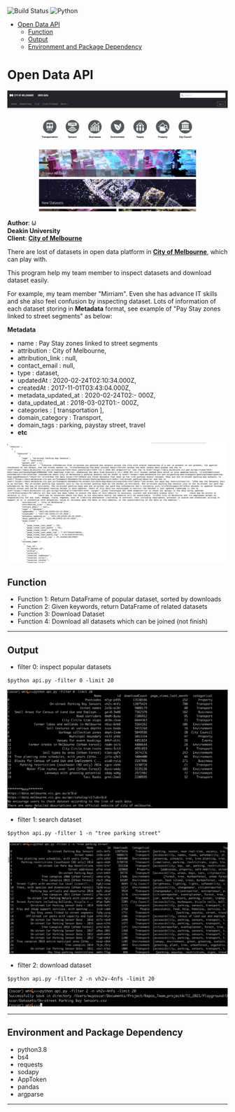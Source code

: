 ![Build Status](https://github.com/dataabc/weiboSpider/workflows/Python%20application/badge.svg)
![Python](https://img.shields.io/pypi/pyversions/weibo-spider)

- [Open Data API](#open-data-api)
  - [Function](#function)
  - [Output](#output)
  - [Environment and Package Dependency](#environment-and-package-dependency)

# Open Data API

![image](images/opendata.png)

**Author**: 𐐎 <br>
**Deakin University** <br>
**Client**: [**City of Melbourne**](https://data.melbourne.vic.gov.au/) <br>

There are lost of datasets in open data platform in 
[**City of Melbourne**](https://data.melbourne.vic.gov.au/), which can play with.

This program help my team member to inspect datasets and download dataset easily. 

For example, my team member "Mirriam". Even she has advance IT skills and she also feel confusion by inspecting dataset. Lots of information of each dataset storing in **Metadata** format, see example of "Pay Stay zones linked to street segments" as below:

**Metadata**
- name : Pay Stay zones linked to street segments
- attribution : City of Melbourne,
- attribution_link : null,
- contact_email : null,
- type : dataset,
- updatedAt : 2020-02-24T02:10:34.000Z,
- createdAt : 2017-11-01T03:43:04.000Z,
- metadata_updated_at : 2020-02-24T02:- 000Z,
- data_updated_at : 2018-03-02T01:- 000Z,
- categories : [ transportation ],
- domain_category : Transport,
- domain_tags : parking, paystay street, travel 
- **etc**


![image](images/metaformat.png)


## Function
- Function 1: Return DataFrame of popular dataset, sorted by downloads
- Function 2: Given keywords, return DataFrame of related datasets
- Function 3: Download Dataset
- Function 4: Download all datasets which can be joined (not finish)


***
## Output
- filter 0: inspect popular datasets 
```
$python api.py -filter 0 -limit 20
```
![image](images/outpu1.png)


- filter 1: search dataset

```
$python api.py -filter 1 -n "tree parking street"
```
![image](images/output2.png)


- filter 2: download dataset

```
$python api.py -filter 2 -n vh2v-4nfs -limit 20
```
![image](images/output3.png)

***
## Environment and Package Dependency 
- python3.8
- bs4
- requests
- sodapy
- AppToken
- pandas
- argparse
***






